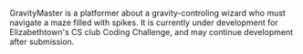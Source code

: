 GravityMaster is a platformer about a gravity-controling wizard who must navigate a maze filled with spikes. It is currently under development for Elizabethtown's CS club Coding Challenge, and may continue development after submission.
